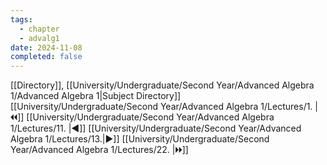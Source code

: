 ```yaml
---
tags:
  - chapter
  - advalg1
date: 2024-11-08
completed: false
---
```

[[Directory]], [[University/Undergraduate/Second Year/Advanced Algebra 1/Advanced Algebra 1|Subject Directory]]
[[University/Undergraduate/Second Year/Advanced Algebra 1/Lectures/1. |🞀🞀]] [[University/Undergraduate/Second Year/Advanced Algebra 1/Lectures/11. |◀]] [[University/Undergraduate/Second Year/Advanced Algebra 1/Lectures/13.|▶]] [[University/Undergraduate/Second Year/Advanced Algebra 1/Lectures/22. |🞂🞂]]
# 
## 
### 